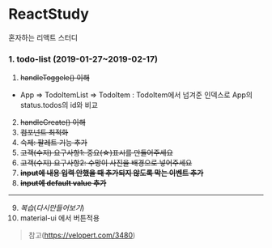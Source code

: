 # ReactStudy
혼자하는 리액트 스터디

### 1. todo-list (2019-01-27~2019-02-17)
1. ~~handleToggele() 이해~~
- App => TodoItemList => TodoItem
 : TodoItem에서 넘겨준 인덱스로 App의 status.todos의 id와 비교 
2. ~~handleCreate() 이해~~
3. ~~컴포넌트 최적화~~
4. ~~숙제: 팔레트 기능 추가~~
5. ~~고객(수지) 요구사항1: 중요(☆)표시를 만들어주세요~~
6. ~~고객(수지) 요구사항2: 수망이 사진을 배경으로 넣어주세요~~
7. ~~**input에 내용 입력 안했을 때 추가되지 않도록 막는 이벤트 추가**~~
8.  ~~**input에 default value 추가**~~
---
9.  *복습*(*다시만들어보기*)
10. material-ui 에서 버튼적용

> 참고(https://velopert.com/3480)
